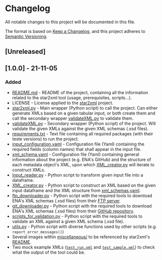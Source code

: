 # Changelog
All notable changes to this project will be documented in this file.

The format is based on [Keep a Changelog](https://keepachangelog.com/en/1.0.0/),
and this project adheres to [Semantic Versioning](https://semver.org/spec/v2.0.0.html).

## [Unreleased]


## [1.0.0] - 21-11-05
### Added
- [README.md](README.md) - README of the project, containing all the information related to the star2xml tool (usage, prerequisites, scripts...).
- LICENSE - License applied to the [star2xml](https://github.com/EGA-archive/star2xml) project.
- [star2xml.py](star2xml/star2xml.py) - Main wrapper (Python script) to call the project. Can either generate XMLs based on a given tabular input, or both create them and call the secondary wrapper [validateXML.py](star2xml/validateXML.py) to validate them.
- [validateXML.py](star2xml/validateXML.py) - Secondary wrapper (Python script) of the project. Will validate the given XMLs against the given XML schemas (.xsd files). 
- [requirements.txt](star2xml/requirements.txt) - Text file containing all required packages (with their teste versions) to run the project.
- [input_configuration.yaml](star2xml/configuration_files/input_configuration.yaml) - Configuration file (Yaml) containing the required fields (column names) that shall appear in the input file.
- [xml_schema.yaml](star2xml/configuration_files/xml_schema.yaml) - Configuration file (Yaml) containing general information about the project (e.g. ENA's GitHub) and the structure of each metadata object's XML, upon which [XML_creator.py](star2xml/XML_creator.py) will iterate to construct XMLs. 
- [Input_reader.py](star2xml/Input_reader.py) - Python script to transform given input file into a dataframe.
- [XML_creator.py](star2xml/XML_creator.py) - Python script to construct an XML based on the given input dataframe and the XML structure from [xml_schemas.yaml](star2xml/configuration_files/xml_schema.yaml). 
- [ftp_downloader.py](star2xml/ftp_downloader.py) - Python script with the required tools to download ENA's XML schemas (.xsd files) from their [FTP server](http://ftp.ebi.ac.uk/pub/databases/ena/doc/xsd/sra_1_6/).
- [git_downloader.py](star2xml/git_downloader.py) - Python script with the required tools to download ENA's XML schemas (.xsd files) from their [GitHub repository](https://github.com/enasequence/schema/tree/master/src/main/resources/uk/ac/ebi/ena/sra/schema).
- [scripts_for_validation.py](star2xml/scripts_for_validation.py) - Python script with the required tools to validate an XML against a given XML schema (.xsd file).
- [utils.py](star2xml/utils.py) - Python script with diverse functions used by other scripts (e.g. ``report_error_messages()``)
- Several images within [miscellaneous/](star2xml/miscellaneous/) to be referenced by star2xml's [README](star2xml/README.md).
- Two mock example XMLs ([``test_run.xml``](star2xml/test_data/XML_examples/test_run.xml) and [``test_sample.xml``](star2xml/test_data/XML_examples/test_sample.xml)) to check what the output of the tool could be.
